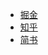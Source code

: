 - [掘金](https://juejin.im/post/5a8bcdb1f265da4e865a7aca)
- [知乎](https://zhuanlan.zhihu.com/p/33889997)
- [简书](https://www.jianshu.com/p/23290ce19932)